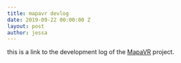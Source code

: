 ```yaml
---
title: mapavr devlog
date: 2019-09-22 00:00:00 Z
layout: post
author: jessa
---
```

<p>
this is a link to the development log of the <a href="https://www.reddit.com/r/MapaVR/">MapaVR</a> project.<br><br>
 </p>

